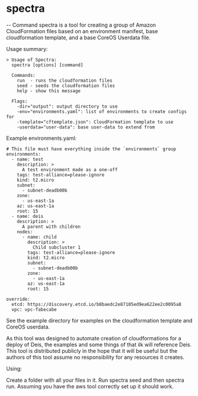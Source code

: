 # spectra
--
Command spectra is a tool for creating a group of Amazon CloudFormation files
based on an environment manifest, base cloudformation template, and a base
CoreOS Userdata file.

Usage summary:

    > Usage of Spectra:
      spectra [options] [command]

      Commands:
        run  - runs the cloudformation files
        seed - seeds the cloudformation files
        help - show this message

      Flags:
        -dir="output": output directory to use
        -env="environments.yaml": list of environments to create configs for
        -template="cftemplate.json": CloudFormation template to use
        -userdata="user-data": base user-data to extend from

Example environments.yaml:

    # This file must have everything inside the `environments` group
    environments:
      - name: test
        description: >
          A test environment made as a one-off
        tags: test-alliance=please-ignore
        kind: t2.micro
        subnet:
          - subnet-deadb00b
        zone:
          - us-east-1a
        az: us-east-1a
        root: 15
      - name: deis
        description: >
          A parent with children
        nodes:
          - name: child
            description: >
              Child subcluster 1
            tags: test-alliance=please-ignore
            kind: t2.micro
            subnet:
              - subnet-deadb00b
            zone:
              - us-east-1a
            az: us-east-1a
            root: 15

    override:
      etcd: https://discovery.etcd.io/b8baedc2e87105ed9ea622ee2c0095a8
      vpc: vpc-fabecabe

See the example directory for examples on the cloudformation template and CoreOS
userdata.

As this tool was designed to automate creation of cloudformations for a deploy
of Deis, the examples and some things of that ilk will reference Deis. This tool
is distributed publicly in the hope that it will be useful but the authors of
this tool assume no responsibility for any resources it creates.

Using:

Create a folder with all your files in it. Run spectra seed and then spectra
run. Assuming you have the aws tool correctly set up it should work.
